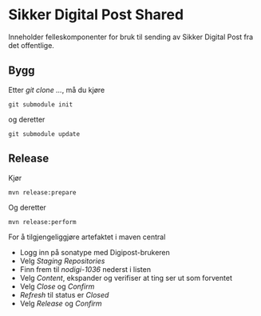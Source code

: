 Sikker Digital Post Shared
==========================

Inneholder felleskomponenter for bruk til sending av Sikker Digital Post fra det offentlige.

Bygg
----

Etter _git clone ..._, må du kjøre 

    git submodule init 

og deretter

    git submodule update


Release
-------

Kjør

    mvn release:prepare

Og deretter

    mvn release:perform


For å tilgjengeliggjøre artefaktet i maven central

- Logg inn på sonatype med Digipost-brukeren
- Velg *Staging Repositories*
- Finn frem til *nodigi-1036* nederst i listen
- Velg *Content*, ekspander og verifiser at ting ser ut som forventet
- Velg *Close* og *Confirm*
- *Refresh* til status er *Closed*
- Velg *Release* og *Confirm*

